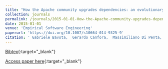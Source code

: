 ```yaml
---
title: "How the Apache community upgrades dependencies: an evolutionary study"
collection: journals
permalink: /journals/2015-01-01-How-the-Apache-community-upgrades-dependencies-an-evolutionary-study
date: 2015-01-01
venue: 'Empirical Software Engineering'
paperurl: 'https://doi.org/10.1007/s10664-014-9325-9'
citation: ' Gabriele Bavota,  Gerardo Canfora,  Massimiliano Di Penta,  Rocco Oliveto,  Sebastiano Panichella, &quot;How the Apache community upgrades dependencies: an evolutionary study.&quot; Empirical Software Engineering, 2015.'
---
```

[Bibtex](https://dblp.org/rec/bib/journals/ese/BavotaCPOP15){:target="_blank"}

[Access paper here](https://doi.org/10.1007/s10664-014-9325-9){:target="_blank"}
